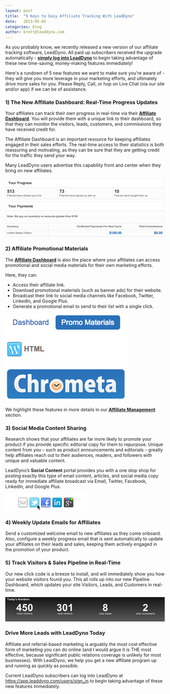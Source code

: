 ```yaml
---
layout: post
title:  "5 Keys to Easy Affiliate Tracking With LeadDyno"
date:   2013-05-05
categories: blog
author: brett@leaddyno.com
---
```


As you probably know, we recently released a new version of our affiliate tracking software, LeadDyno.  All paid up
subscribers received the upgrade automatically - **[simply log into LeadDyno](https://app.leaddyno.com/users/sign_in)**
to begin taking advantage of these new time-saving, money-making features immediately!

Here's a rundown of 5 new features we want to make sure you're aware of - they will give you more leverage in your
marketing efforts, and ultimately drive more sales for you.  Please Reply, Call, or hop on Live Chat (via our site
and/or app) if we can be of assistance.

### 1) The New Affiliate Dashboard: Real-Time Progress Updates

Your affiliates can track their own progress in real-time via their **[Affiliate Dashboard](/guide/affiliate-dashboard.html)**.
You will provide them with a unique link to their dashboard, so that they can monitor the  visitors, leads, customers,
and commissions they have received credit for.

The Affiliate Dashboard is an important resource for keeping affiliates engaged in their sales efforts. The real-time
access to their statistics is both reassuring and motivating, as they can be sure that they are getting credit for the
traffic they send your way.

Many LeadDyno users advertise this capability front and center when they bring on new affiliates.

![Affiliate Dashboard](/img/Affiliate-Dashboard-Progress-Payments.png)

### 2) Affiliate Promotional Materials

The **[Affiliate Dashboard](/guide/affiliate-dashboard.html)** is also the place where your
affiliates can access promotional and social media materials for their own marketing efforts.  

Here, they can:

* Access their affiliate link.
* Download promotional materials (such as banner ads) for their website.
* Broadcast their link to social media channels like Facebook, Twitter, LinkedIn, and Google Plus.
* Generate a promotional email to send to their list with a single click.

![Affiliate Dashboard](/img/Affiliate-Dashboard-Promo-Materials.png)

We highlight these features in more details in our
**[Affiliate Management](/guide/affiliate-management.html)** section.

### 3) Social Media Content Sharing

Research shows that your affiliates are far more likely to promote your product if you provide specific editorial copy
for them to repurpose. Unique content from you – such as product announcements and editorials – greatly help
affiliates reach out to their audiences, readers, and followers with unique and valuable content.

LeadDyno’s **Social Content** portal provides you with a one stop shop for posting exactly this type of
email content, articles, and social media copy ready for immediate affiliate broadcast via Email, Twitter, Facebook,
LinkedIn, and Google Plus.

![affiliate tracking social media](/img/social.png)

### 4) Weekly Update Emails for Affiliates

Send a customized welcome email to new affiliates as they come onboard. Also, configure a weekly progress email that
is sent automatically to update your affiliates on their leads and sales, keeping them actively engaged in the
promotion of your product.

### 5) Track Visitors & Sales Pipeline in Real-Time

Our new click code is a breeze to install, and will immediately show you how your website visitors found you.  This all
rolls up into our new Pipeline Dashboard, which updates your site Visitors, Leads, and Customers in real-time.

![affiliate tracking software program](/img/Pipeline_Overview.png)

### Drive More Leads with LeadDyno Today
Affiliate and referral-based marketing is arguably the most cost effective form of marketing you can do online (and I
would argue it is THE most effective, because significant public relations coverage is unlikely for most businesses).
With LeadDyno, we help you get a new affiliate program up and running as quickly as possible.

Current LeadDyno subscribers can log into LeadDyno at https://app.leaddyno.com/users/sign_in to begin taking advantage
of these new features immediately.

